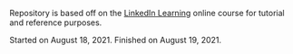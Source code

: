 Repository is based off on the [LinkedIn Learning](https://www.linkedin.com/learning/advanced-express/tackle-any-project-with-express) online course for tutorial and reference purposes.

Started on August 18, 2021. Finished on August 19, 2021.
